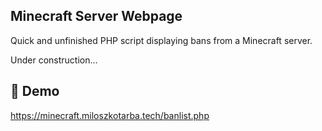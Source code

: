 ## Minecraft Server Webpage
Quick and unfinished PHP script displaying bans from a Minecraft server.

Under construction...

## 🔗 Demo

https://minecraft.miloszkotarba.tech/banlist.php
